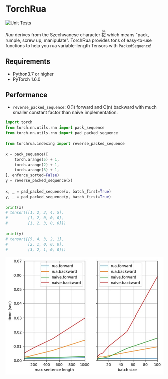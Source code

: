 # TorchRua

![Unit Tests](https://github.com/speedcell4/TorchRua/workflows/Unit%20Tests/badge.svg)

*Rua* derives from the Szechwanese character <ruby>挼<rt>ruá</rt></ruby> which means "pack, rumple, screw up, manipulate". TorchRua provides tons of easy-to-use functions to help you rua variable-length Tensors with `PackedSequence`!

## Requirements

- Python3.7 or higher
- PyTorch 1.6.0

## Performance

* `reverse_packed_sequence`: O(1) forward and O(n) backward with much smaller constant factor than naive implementation.

```python
import torch
from torch.nn.utils.rnn import pack_sequence
from torch.nn.utils.rnn import pad_packed_sequence

from torchrua.indexing import reverse_packed_sequence

x = pack_sequence([
    torch.arange(5) + 1,
    torch.arange(2) + 1,
    torch.arange(3) + 1,
], enforce_sorted=False)
y = reverse_packed_sequence(x)

x, _ = pad_packed_sequence(x, batch_first=True)
y, _ = pad_packed_sequence(y, batch_first=True)

print(x)
# tensor([[1, 2, 3, 4, 5],
#         [1, 2, 0, 0, 0],
#         [1, 2, 3, 0, 0]])

print(y)
# tensor([[5, 4, 3, 2, 1],
#         [2, 1, 0, 0, 0],
#         [3, 2, 1, 0, 0]])
```

<p align="center">
  <img src="assets/reverse_pack.jpg">
</p>